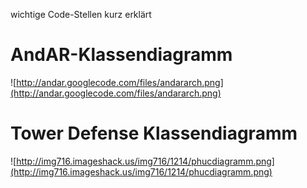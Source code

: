 wichtige Code-Stellen kurz erklärt

# AndAR-Klassendiagramm #

![http://andar.googlecode.com/files/andararch.png](http://andar.googlecode.com/files/andararch.png)


# Tower Defense Klassendiagramm #

![http://img716.imageshack.us/img716/1214/phucdiagramm.png](http://img716.imageshack.us/img716/1214/phucdiagramm.png)